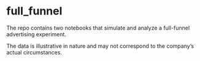 # full_funnel
The repo contains two notebooks that simulate and analyze a full-funnel advertising experiment. 

The data is illustrative in nature and may not correspond to the company’s actual circumstances.
